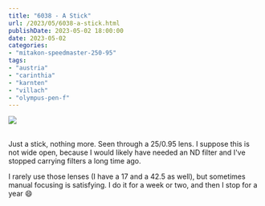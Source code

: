 ```yaml
---
title: "6038 - A Stick"
url: /2023/05/6038-a-stick.html
publishDate: 2023-05-02 18:00:00
date: 2023-05-02
categories:
- "mitakon-speedmaster-250-95"
tags:
- "austria"
- "carinthia"
- "karnten"
- "villach"
- "olympus-pen-f"
---
```

<div class="container">
<div class="center"><a target="_blank" href="https://d25zfm9zpd7gm5.cloudfront.net/1200x1200/2020/20200105_115553_lr.jpg"><img class="webfeedsFeaturedVisual" src="https://d25zfm9zpd7gm5.cloudfront.net/0600x0600/2020/20200105_115553_lr.jpg" /></a></div>
</div>
<br />

Just a stick, nothing more. Seen through a 25/0.95 lens. I
suppose this is not wide open, because I would likely have
needed an ND filter and I've stopped carrying filters a long
time ago.

I rarely use those lenses (I have a 17 and a 42.5 as well),
but sometimes manual focusing is satisfying. I do it for a
week or two, and then I stop for a year :smile:
